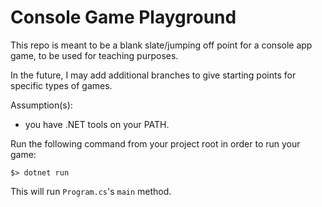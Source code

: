 # Console Game Playground

This repo is meant to be a blank slate/jumping off point for a console app game, to be used for teaching purposes.

In the future, I may add additional branches to give starting points for specific types of games.

Assumption(s):
- you have .NET tools on your PATH.

Run the following command from your project root in order to run your game:
```
$> dotnet run
```

This will run `Program.cs`'s `main` method.